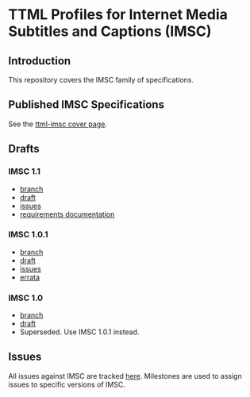 # TTML Profiles for Internet Media Subtitles and Captions (IMSC)

## Introduction

This repository covers the IMSC family of specifications.

## Published IMSC Specifications

See the [ttml-imsc cover page](https://www.w3.org/TR/ttml-imsc/all).

## Drafts

### IMSC 1.1

* [branch](https://github.com/w3c/imsc)
* [draft](https://w3c.github.io/imsc/imsc1/spec/ttml-ww-profiles.html)
* [issues](https://github.com/w3c/imsc/labels/imsc1.1)
* [requirements documentation](https://github.com/w3c/imsc-vnext-reqs)

### IMSC 1.0.1

* [branch](https://github.com/w3c/imsc/tree/imsc1.0.1)
* [draft](https://rawgit.com/w3c/imsc/imsc1.0.1/imsc1/spec/ttml-ww-profiles.html)
* [issues](https://github.com/w3c/imsc/labels/imsc1.0.1)
* [errata](http://www.w3.org/ttwg/ttml-imsc1.0.1-errata.html)

### IMSC 1.0

* [branch](https://github.com/w3c/imsc/tree/imsc1)
* [draft](https://rawgit.com/w3c/imsc/imsc1/spec/ttml-ww-profiles.html)
* Superseded. Use IMSC 1.0.1 instead.

## Issues

All issues against IMSC are tracked [here](https://github.com/w3c/imsc/issues). Milestones are used to assign issues to specific versions of IMSC.
